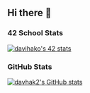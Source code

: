 ## Hi there 👋

### 42 School Stats
[![davihako's 42 stats](https://badge.mediaplus.ma/darkblue/davihako)](https://github.com/oakoudad/badge42)

### GitHub Stats

<a href="http://www.github.com/davhak2"><img src="https://github-readme-stats.vercel.app/api?username=davhak2&show_icons=true&hide=&count_private=true&title_color=ffffff&text_color=ffffff&icon_color=84cc16&bg_color=1e3a8a&hide_border=true&show_icons=true" alt="davhak2's GitHub stats" /></a>
